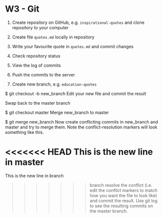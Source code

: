# W3 - Git

1. Create repository on GitHub, e.g. `inspirational-quotes` and clone repository to your computer


1. Create file `quotes.md` locally in repository 


1. Write your favourite quote in `quotes.md` and commit changes


1. Check repository status 


1. View the log of commits

1. Push the commits to the server

1. Create new branch, e.g. `education-quotes`

$ git checkout -b new_branch
Edit your new file and commit the result

Swap back to the master branch

$ git checkout master
Merge new_branch to master

$ git merge new_branch
Now create conflicting commits in new_branch and master and try to merge them. Note the conflict-resolution markers will look something like this.

<<<<<<< HEAD
This is the new line in master
=======
This is the new line in branch
>>>>>>> branch
resolve the conflict (i.e. edit the conflict markers to match how you want the file to look like) and commit the result. Use git log to see the resulting commits on the master branch.
